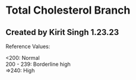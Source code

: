 # Total Cholesterol Branch
## Created by Kirit Singh 1.23.23

Reference Values:  

 <200: Normal  
 200 - 239: Borderline high  
 =>240: High